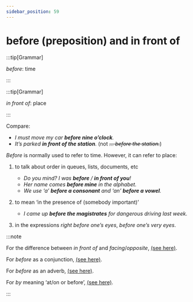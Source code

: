 ```yaml
---
sidebar_position: 59
---
```


# before (preposition) and in front of

:::tip[Grammar]

*before*: time

:::

:::tip[Grammar]

*in front of*: place

:::

Compare:

- *I must move my car **before nine o’clock**.*
- *It’s parked **in front of the station**.* (not *~~… before the station.~~*)

*Before* is normally used to refer to time. However, it can refer to place:

1. to talk about order in queues, lists, documents, etc

    - *Do you mind? I was **before** / **in front of you**!*
    - *Her name comes **before mine** in the alphabet.*
    - *We use ‘a’ **before a consonant** and ‘an’ **before a vowel**.*
2. to mean ‘in the presence of (somebody important)’

    - *I came up **before the magistrates** for dangerous driving last week.*
3. in the expressions *right before one’s eyes*, *before one’s very eyes*.

:::note

For the difference between *in front of* and *facing*/*opposite*, [(see here)](./opposite-facing-and-in-front-of).

For *before* as a conjunction, [(see here)](./../../grammar/other-adverbial-clauses/before-conjunction).

For *before* as an adverb, [(see here)](./before-adverb).

For *by* meaning ‘at/on or before’, [(see here)](./by-time).

:::
